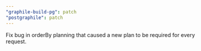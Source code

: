 ```yaml
---
"graphile-build-pg": patch
"postgraphile": patch
---
```


Fix bug in orderBy planning that caused a new plan to be required for every
request.
